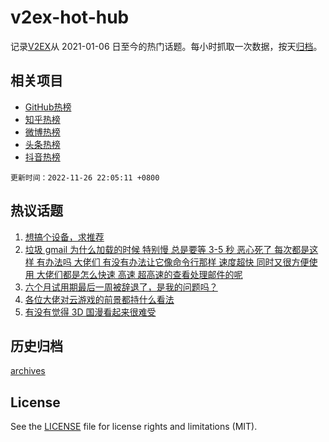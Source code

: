 # v2ex-hot-hub

 记录[V2EX](https://www.v2ex.com/)从 2021-01-06 日至今的热门话题。每小时抓取一次数据，按天[归档](archives)。
 
 ## 相关项目

- [GitHub热榜](https://github.com/snaildev/github-hot-hub)
- [知乎热榜](https://github.com/snaildev/zhihu-hot-hub)
- [微博热榜](https://github.com/snaildev/weibo-hot-hub)
- [头条热榜](https://github.com/snaildev/toutiao-hot-hub)
- [抖音热榜](https://github.com/snaildev/douyin-hot-hub)


 `更新时间：2022-11-26 22:05:11 +0800`

## 热议话题

1. [想搞个设备，求推荐](https://www.v2ex.com/t/898042)
1. [垃圾 gmail 为什么加载的时候 特别慢 总是要等 3-5 秒 恶心死了 每次都是这样 有办法吗 大佬们 有没有办法让它像命令行那样 速度超快 同时又很方便使用 大佬们都是怎么快速 高速 超高速的查看处理邮件的呢](https://www.v2ex.com/t/898092)
1. [六个月试用期最后一周被辞退了，是我的问题吗？](https://www.v2ex.com/t/897986)
1. [各位大佬对云游戏的前景都持什么看法](https://www.v2ex.com/t/898074)
1. [有没有觉得 3D 国漫看起来很难受](https://www.v2ex.com/t/897989)

## 历史归档

[archives](archives)

## License

See the [LICENSE](LICENSE) file for license rights and limitations (MIT).

